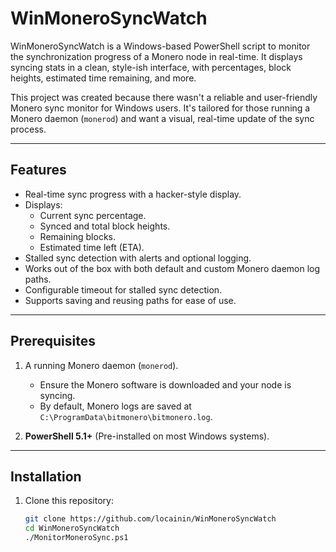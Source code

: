 # WinMoneroSyncWatch

WinMoneroSyncWatch is a Windows-based PowerShell script to monitor the synchronization progress of a Monero node in real-time. It displays syncing stats in a clean, style-ish interface, with percentages, block heights, estimated time remaining, and more. 

This project was created because there wasn't a reliable and user-friendly Monero sync monitor for Windows users. It's tailored for those running a Monero daemon (`monerod`) and want a visual, real-time update of the sync process.

---

## Features

- Real-time sync progress with a hacker-style display.
- Displays:
  - Current sync percentage.
  - Synced and total block heights.
  - Remaining blocks.
  - Estimated time left (ETA).
- Stalled sync detection with alerts and optional logging.
- Works out of the box with both default and custom Monero daemon log paths.
- Configurable timeout for stalled sync detection.
- Supports saving and reusing paths for ease of use.

---

## Prerequisites

1. A running Monero daemon (`monerod`).
   - Ensure the Monero software is downloaded and your node is syncing. 
   - By default, Monero logs are saved at `C:\ProgramData\bitmonero\bitmonero.log`.

2. **PowerShell 5.1+** (Pre-installed on most Windows systems).

---

## Installation

1. Clone this repository:
   ```bash
   git clone https://github.com/locainin/WinMoneroSyncWatch
   cd WinMoneroSyncWatch
   ./MonitorMoneroSync.ps1


   
